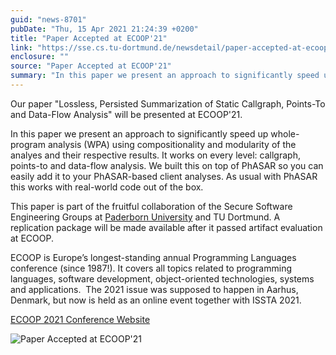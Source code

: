 ```yaml
---
guid: "news-8701"
pubDate: "Thu, 15 Apr 2021 21:24:39 +0200"
title: "Paper Accepted at ECOOP'21"
link: "https://sse.cs.tu-dortmund.de/newsdetail/paper-accepted-at-ecoop21-8701/"
enclosure: ""
source: "Paper Accepted at ECOOP'21"
summary: "In this paper we present an approach to significantly speed up whole-program analysis (WPA) using compositionality and modularity of the analyes and their respective results."
---
```

Our paper "Lossless, Persisted Summarization of Static Callgraph, Points-To and Data-Flow Analysis" will be presented at ECOOP'21.

In this paper we present an approach to significantly speed up whole-program analysis (WPA) using compositionality and modularity of the analyes and their respective results. It works on every level: callgraph, points-to and data-flow analysis. We built this on top of PhASAR so you can easily add it to your PhASAR-based client analyses. As usual with PhASAR this works with real-world code out of the box.

This paper is part of the fruitful collaboration of the Secure Software Engineering Groups at [Paderborn University](https://www.hni.uni-paderborn.de/sse/) and TU Dortmund. A replication package will be made available after it passed artifact evaluation at ECOOP.

ECOOP is Europe’s longest-standing annual Programming Languages conference (since 1987!). It covers all topics related to programming languages, software development, object-oriented technologies, systems and applications.  The 2021 issue was supposed to happen in Aarhus, Denmark, but now is held as an online event together with ISSTA 2021.

[ECOOP 2021 Conference Website](https://2021.ecoop.org/)

![Paper Accepted at ECOOP'21](/images/news-8701_2.png)
